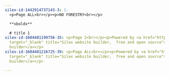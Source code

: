 ```yaml
---
silex-id-1442914737143-3: |-
  <p>Page ALL<br></p><p>NO FORESTRY<br></p>

  **xboldx**

  # title 1
silex-id-1604481199756-35: <p>Page 2<br></p><p>Powered by <a href="https://www.silex.me/"
  target="_blank" title="Silex website builder,  free and open source">Silex website
  builder</a></p>
silex-id-1604481216725-39: <p>Page ALL<br></p><p>Powered by <a href="https://www.silex.me/"
  target="_blank" title="Silex website builder,  free and open source">Silex website
  builder</a></p>

---
```

